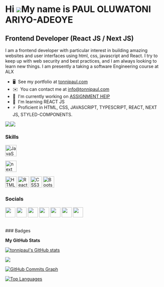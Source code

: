 Hi ![](https://user-images.githubusercontent.com/18350557/176309783-0785949b-9127-417c-8b55-ab5a4333674e.gif)My name is PAUL OLUWATONI ARIYO-ADEOYE
===================================================================================================================================================

Frontend Developer (React JS / Next JS)
------------------

I am a frontend developer with particular interest in building amazing websites and user interfaces using html, css, javascript and React. I try to keep up with web security and best practices, and I am always looking to learn new things. I am presently a taking a software Engineering course at ALX

* 🖥️  See my portfolio at [tonnipaul.com](http://tonnipaul.com)
* ✉️  You can contact me at [info@tonnipaul.com](mailto:info@tonnipaul.com )
* 🚀  I'm currently working on [ASSIGNMENT HElP]()
* 🧠  I'm learning REACT JS
* ⚡  Proficient in HTML, CSS, JAVASCRIPT, TYPESCRIPT, REACT, NEXT JS, STYLED-COMPONENTS.

<a href="https://www.twitter.com/tonnipaul" target="_blank" rel="noreferrer"><img
src="https://img.shields.io/twitter/follow/tonnipaul?logo=twitter&style=for-the-badge&color=ef4444&labelColor=713f12"
/></a><a href="https://www.github.com/tonnipaul" target="_blank" rel="noreferrer"><img
src="https://img.shields.io/github/followers/tonnipaul?logo=github&style=for-the-badge&color=ef4444&labelColor=713f12" /></a>

### Skills

<p align="left">
<a href="https://developer.mozilla.org/en-US/docs/Web/JavaScript" target="_blank" rel="noreferrer"><img src="https://raw.githubusercontent.com/danielcranney/readme-generator/main/public/icons/skills/javascript-colored.svg" width="36" height="36" alt="JavaScript" /></a>

<a href="https://nextjs.org" target="_blank" rel="noreferrer"><img src="https://raw.githubusercontent.com/danielcranney/readme-generator/main/public/icons/skills/nextjs-colored.svg" width="36" height="36" alt="next js" /></a>

<a href="https://developer.mozilla.org/en-US/docs/Glossary/HTML5" target="_blank" rel="noreferrer"><img src="https://raw.githubusercontent.com/danielcranney/readme-generator/main/public/icons/skills/html5-colored.svg" width="36" height="36" alt="HTML5" /></a>
<a href="https://reactjs.org/" target="_blank" rel="noreferrer"><img src="https://raw.githubusercontent.com/danielcranney/readme-generator/main/public/icons/skills/react-colored.svg" width="36" height="36" alt="React" /></a>
<a href="https://www.w3.org/TR/CSS/#css" target="_blank" rel="noreferrer"><img src="https://raw.githubusercontent.com/danielcranney/readme-generator/main/public/icons/skills/css3-colored.svg" width="36" height="36" alt="CSS3" /></a>
<a href="https://getbootstrap.com/" target="_blank" rel="noreferrer"><img src="https://raw.githubusercontent.com/danielcranney/readme-generator/main/public/icons/skills/bootstrap-colored.svg" width="36" height="36" alt="Bootstrap" /></a>
</p>


### Socials

<p align="left"> <a href="https://www.facebook.com/tofpaul" target="_blank" rel="noreferrer"><img src="https://raw.githubusercontent.com/danielcranney/readme-generator/main/public/icons/socials/facebook.svg" width="32" height="32" /></a> <a href="https://www.github.com/tonnipaul" target="_blank" rel="noreferrer"><img src="https://raw.githubusercontent.com/danielcranney/readme-generator/main/public/icons/socials/github-dark.svg" width="32" height="32" /></a> <a href="http://www.instagram.com/tonnipaul" target="_blank" rel="noreferrer"><img src="https://raw.githubusercontent.com/danielcranney/readme-generator/main/public/icons/socials/instagram.svg" width="32" height="32" /></a> <a href="https://www.linkedin.com/in/tonnipaul" target="_blank" rel="noreferrer"><img src="https://raw.githubusercontent.com/danielcranney/readme-generator/main/public/icons/socials/linkedin.svg" width="32" height="32" /></a> <a href="https://www.stackoverflow.com/users/tonnipaul" target="_blank" rel="noreferrer"><img src="https://raw.githubusercontent.com/danielcranney/readme-generator/main/public/icons/socials/stackoverflow.svg" width="32" height="32" /></a> <a href="https://www.twitter.com/tonnipaul" target="_blank" rel="noreferrer"><img src="https://raw.githubusercontent.com/danielcranney/readme-generator/main/public/icons/socials/twitter.svg" width="32" height="32" /></a> <a href="https://www.youtube.com/channel/UCGthssSA5pCfUhlDdxxii3w" target="_blank" rel="noreferrer"><img src="https://raw.githubusercontent.com/danielcranney/readme-generator/main/public/icons/socials/youtube.svg" width="32" height="32" /></a></p>



<br />
### Badges

<b>My GitHub Stats</b>

<a href="http://www.github.com/tonnipaul"><img src="https://github-readme-stats.vercel.app/api?username=tonnipaul&show_icons=true&hide=&count_private=true&title_color=84cc16&text_color=ffffff&icon_color=ef4444&bg_color=713f12&hide_border=true&show_icons=true" alt="tonnipaul's GitHub stats" /></a>

<a href="http://www.github.com/tonnipaul"><img src="https://github-readme-streak-stats.herokuapp.com/?user=tonnipaul&stroke=ffffff&background=713f12&ring=84cc16&fire=84cc16&currStreakNum=ffffff&currStreakLabel=84cc16&sideNums=ffffff&sideLabels=ffffff&dates=ffffff&hide_border=true" /></a>

<a href="http://www.github.com/tonnipaul"><img src="https://activity-graph.herokuapp.com/graph?username=tonnipaul&bg_color=713f12&color=ffffff&line=ef4444&point=ffffff&area_color=713f12&area=true&hide_border=true&custom_title=GitHub%20Commits%20Graph" alt="GitHub Commits Graph" /></a>

<a href="https://github.com/tonnipaul" align="left"><img src="https://github-readme-stats.vercel.app/api/top-langs/?username=tonnipaul&langs_count=10&title_color=84cc16&text_color=ffffff&icon_color=ef4444&bg_color=713f12&hide_border=true&locale=en&custom_title=Top%20%Languages" alt="Top Languages" /></a>
